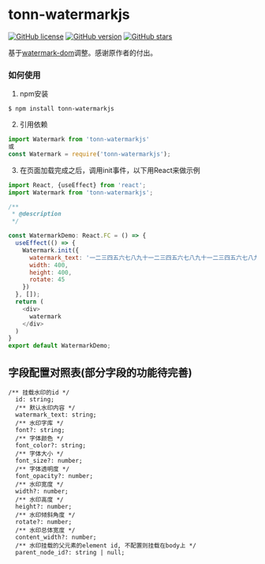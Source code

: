 # tonn-watermarkjs

[![GitHub license][license-image]][license-url]
[![GitHub version][version-image]][version-url]
[![GitHub stars][stars-image]][stars-url]

[license-image]: https://img.shields.io/github/license/saucxs/watermark-dom.svg
[license-url]: https://github.com/saucxs/watermark-dom/blob/master/LICENSE
[version-image]: https://img.shields.io/github/package-json/v/WannTonn/tonn-watermarkjs.svg
[version-url]: https://github.com/WannTonn/tonn-watermarkjs/blob/master/package.json
[stars-image]: https://img.shields.io/github/stars/WannTonn/tonn-watermarkjs.svg
[stars-url]: https://github.com/WannTonn/tonn-watermarkjs/stargazers


基于[watermark-dom](https://github.com/saucxs/watermark-dom)调整。感谢原作者的付出。

### 如何使用
1. npm安装
```shell
$ npm install tonn-watermarkjs
```
2. 引用依赖
```javascript
import Watermark from 'tonn-watermarkjs'
或
const Watermark = require('tonn-watermarkjs');

```

3. 在页面加载完成之后，调用init事件，以下用React来做示例
```javascript
import React, {useEffect} from 'react';
import Watermark from 'tonn-watermarkjs';

/**
 * @description 
 */

const WatermarkDemo: React.FC = () => {
  useEffect(() => {
    Watermark.init({
      watermark_text: '一二三四五六七八九十一二三四五六七八九十一二三四五六七八九十一二三四五六七八九十一二三四五六七八九十',
      width: 400,
      height: 400,
      rotate: 45
    })
  }, []);
  return (
    <div>
      watermark
    </div>
  )
}
export default WatermarkDemo;
```

## 字段配置对照表(部分字段的功能待完善)
```
/** 挂载水印的id */
  id: string;
  /** 默认水印内容 */
  watermark_text: string;
  /** 水印字库 */
  font?: string;
  /** 字体颜色 */
  font_color?: string;
  /** 字体大小 */
  font_size?: number;
  /** 字体透明度 */
  font_opacity?: number;
  /** 水印宽度 */
  width?: number;
  /** 水印高度 */
  height?: number;
  /** 水印倾斜角度 */
  rotate?: number;
  /** 水印总体宽度 */
  content_width?: number;
  /** 水印挂载的父元素的element id, 不配置则挂载在body上 */
  parent_node_id?: string | null;

```
